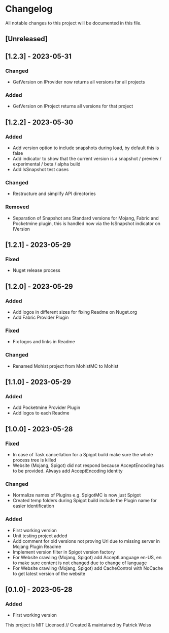 # Changelog
All notable changes to this project will be documented in this file.

## [Unreleased]


## [1.2.3] - 2023-05-31
### Changed
- GetVersion on IProvider now returns all versions for all projects

### Added
- GetVersion on IProject returns all versions for that project


## [1.2.2] - 2023-05-30
### Added
- Add version option to include snapshots during load, by default this is false
- Add indicator to show that the current version is a snapshot / preview / experimental / beta / alpha build
- Add IsSnapshot test cases

### Changed
- Restructure and simplify API directories

### Removed
- Separation of Snapshot ans Standard versions for Mojang, Fabric and Pocketmine plugin, this is handled now via the IsSnapshot indicator on IVersion


## [1.2.1] - 2023-05-29
### Fixed
- Nuget release process


## [1.2.0] - 2023-05-29
### Added
- Add logos in different sizes for fixing Readme on Nuget.org
- Add Fabric Provider Plugin

### Fixed
- Fix logos and links in Readme

### Changed
- Renamed Mohist project from MohistMC to Mohist


## [1.1.0] - 2023-05-29
### Added
- Add Pocketmine Provider Plugin
- Add logos to each Readme


## [1.0.0] - 2023-05-28
### Fixed
- In case of Task cancellation for a Spigot build make sure the whole process tree is killed
- Website (Mojang, Spigot) did not respond because AcceptEncoding has to be provided. Always add AcceptEncoding identity

### Changed
- Normalize names of Plugins e.g. SpigotMC is now just Spigot
- Created temp folders during Spigot build include the Plugin name for easier identification 

### Added
- First working version
- Unit testing project added
- Add comment for old versions not proving Url due to missing server in Mojang Plugin Readme
- Implement version filter in Spigot version factory
- For Website crawling (Mojang, Spigot) add AcceptLanguage en-US, en to make sure content is not changed due to change of language
- For Website crawling (Mojang, Spigot) add CacheControl with NoCache to get latest version of the website


## [0.1.0] - 2023-05-28
### Added
- First working version


This project is MIT Licensed // Created & maintained by Patrick Weiss

